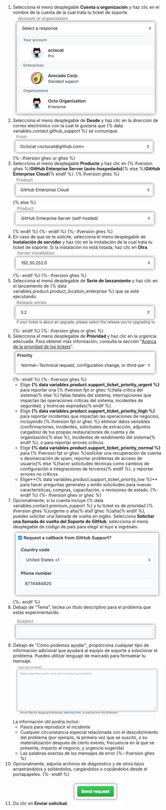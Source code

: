 1. Selecciona el menú desplegable **Cuenta u organización** y haz clic en el nombre de la cuenta de la cual trata tu ticket de soporte. ![Captura de pantalla del menú desplegable "Cuenta u organización".](/assets/images/help/support/account-field.png)
1. Selecciona el menú desplegable de **Desde** y haz clic en la dirección de correo electrónico con la cual te gustaría que {% data variables.contact.github_support %} se comunique. ![Captura de pantalla del menú desplegable "Desde".](/assets/images/help/support/from-field.png)
{%- ifversion ghec or ghes %}
1. Selecciona el menú desplegable **Producto** y haz clic en {% ifversion ghes %}**GitHub Enterprise Server (auto-hospedado)**{% else %}**GitHub Enterprise Cloud**{% endif %}.
{% ifversion ghec %}![Screenshot of the "Product" dropdown menu.](/assets/images/help/support/product-field-ghec.png){% else %}![Screenshot of the "Product" dropdown menu.](/assets/images/help/support/product-field.png){% endif %}
{%- endif %}
{%- ifversion ghes %}
1. En caso de que se te solicite, selecciona el menú desplegable de **Instalación de servidor** y haz clic en la instalación de la cual trata tu ticket de soporte. Si la instalación no está listada, haz clic en **Otra**. ![Captura de pantalla del menú desplegable de "Instalación del servidor"](/assets/images/help/support/installation-field.png)
{%- endif %}
{%- ifversion ghes %}
1. Selecciona el menú desplegable de **Serie de lanzamiento** y haz clic en el lanzamiento de {% data variables.product.product_location_enterprise %} que se esté ejecutando. ![Captura de pantalla del menú desplegable de "Serie de lanzamiento"](/assets/images/help/support/release-field.png)
{%- endif %}
{%- ifversion ghes or ghec %}
1. Selecciona el menú desplegable de **Prioridad** y haz clic en la urgencia adecuada. Para obtener más información, consulta la sección "[Acerca de la prioridad de los tickets](/support/learning-about-github-support/about-ticket-priority)". ![Captura de pantalla del menú desplegable "Prioridad".](/assets/images/help/support/priority-field.png)
{%- endif %}
{%- ifversion ghes %}
    - Elige **{% data variables.product.support_ticket_priority_urgent %}** para reportar una {% ifversion fpt or ghec %}falla crítica del sistema{% else %} fallas fatales del sistema, interrupciones que impactan las operaciones críticas del sistema, incidentes de seguridad, y licencias expiradas{% endif %}.
    - Elige **{% data variables.product.support_ticket_priority_high %}** para reportar incidentes que impactan las operaciones de negocios, incluyendo {% ifversion fpt or ghec %} eliminar datos sensibles (confirmaciones, incidentes, solicitudes de extracción, adjuntos cargados) de tus propias restauraciones de cuenta y de organización{% else %}, incidentes de rendimiento del sistema{% endif %}, o para reportar errores críticos.
    - Elige **{% data variables.product.support_ticket_priority_normal %}** para {% ifversion fpt or ghec %}solicitar una recuperación de cuenta o desmarcación de spam, reportar problemas de acceso de usuario{% else %}hacer solicitudes técnicas como cambios de configuración e integraciones de terceros{% endif %}, y reportar errores no críticos.
    - Elige**{% data variables.product.support_ticket_priority_low %}** para hacer preguntas generales y emitir solicitudes para nuevas características, compras, capacitación, o revisiones de estado.
{%- endif %}
{%- ifversion ghes or ghec %}
1. Opcionalmente, si tu cuenta incluye {% data variables.contact.premium_support %} y tu ticket es de prioridad {% ifversion ghes %}urgente o alta{% elsif ghec %}alta{% endif %}, puedes solicitar una llamada de vuelta en inglés. Selecciona **Solicitar una llamada de vuelta del Soporte de GitHub**, selecciona el menú desplegable de código de país para elegir el tuyo e ingrésalo. ![Captura de pantalla de la casilla de verificación de "Solicitar rellamado", menú desplegable de "Código de país" y caja de texto de "número telefónico".](/assets/images/help/support/request-callback.png)
{%- endif %}
1. Debajo de "Tema", teclea un título descriptivo para el problema que estás experimentando. ![Captura de pantalla de la caja de texto de "Asunto".](/assets/images/help/support/subject-field.png)
1. Debajo de "Cómo podemos ayudar", proporciona cualquier tipo de información adicional que ayudará al equipo de soporte a solucionar el problema. Puedes utilizar lenguaje de marcado para formatear tu mensaje. ![Screenshot of the "How can we help" text area.](/assets/images/help/support/how-can-we-help-field.png) La información útil podría incluir:
    - Pasos para reproducir el incidente
    - Cualquier circunstancia especial relacionada con el descubrimiento del problema (por ejemplo, la primera vez que se suscitó, o su materialización después de cierto evento, frecuencia en la que se presenta, impacto al negocio, y urgencia sugerida)
    - Las palabras exactas de los mensajes de error
{%- ifversion ghes %}
1. Opcionalmente, adjunta archivos de diagnóstico y de otros tipos arrastrándolos y soltándolos, cargándolos o copiándolos desde el portapapeles.
{%- endif %}
1. Da clic en **Enviar solicitud**. ![Captura de pantalla del botón "Enviar solicitud".](/assets/images/help/support/send-request-button.png)
